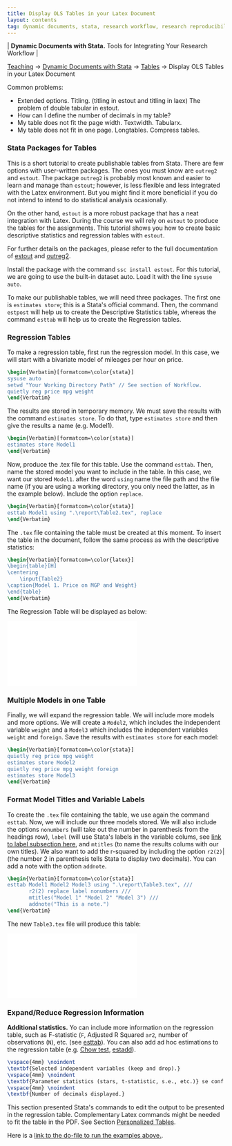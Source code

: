 ```yaml
---
title: Display OLS Tables in your Latex Document
layout: contents
tag: dynamic documents, stata, research workflow, research reproducibility, reproducible research, social sciences
---
```

| **Dynamic Documents with Stata.** Tools for Integrating Your Research Workflow |

<a name="Contents"></a>
[Teaching](../../../teaching) &rarr; [Dynamic Documents with Stata](../dynamicdocs-stata)  &rarr; [Tables](../tables) &rarr; Display OLS Tables in your Latex Document



Common problems:
- Extended options. Titling. (titling in estout and titling in laex) The problem of double tabular in estout.
- How can I define the number of decimals in my table?
- My table does not fit the page width. Textwidth. Tabularx.
- My table does not fit in one page. Longtables. Compress tables.

### Stata Packages for Tables

This is a short tutorial to create publishable tables from Stata. There are few options with  user-written packages. The ones you must know are `outreg2` and `estout`. The package `outreg2` is probably most known and easier to learn and manage than `estout`; however, is less flexible and less integrated with the Latex environment. But you might find it more beneficial if you do not intend to intend to do statistical analysis ocasionally.

On the other hand, `estout` is a more robust package that has a neat integration with Latex. During the course we will rely on `estout` to produce the tables for the assignments. This tutorial shows you how to create basic descriptive statistics and regression tables with `estout`.

For further details on the packages, please refer to the full documentation of [estout](http://repec.sowi.unibe.ch/stata/estout/) and [outreg2](http://repec.org/bocode/o/outreg2.html).

Install the package with the command `ssc install estout`. For this tutorial, we are going to use the built-in dataset auto. Load it with the line
`sysuse auto`.

To make our publishable tables, we will need three packages. The first one is `estimates store`; this is a Stata's official command. Then, the command `estpost` will help us to create the Descriptive Statistics table, whereas the command `esttab` will help us to create the Regression tables.

### Regression Tables

To make a regression table, first run the regression model. In this case, we will start with a bivariate model of mileages per hour on price.

```latex
\begin{Verbatim}[formatcom=\color{stata}]
sysuse auto
setwd "Your Working Directory Path" // See section of Workflow.
quietly reg price mpg weight
\end{Verbatim}
```
The results are stored in temporary memory. We must save the results with the command `estimates store`. To do that, type `estimates store` and then give the results a name (e.g. Model1).

```latex
\begin{Verbatim}[formatcom=\color{stata}]
estimates store Model1
\end{Verbatim}
```

Now, produce the .tex file for this table. Use the command `esttab`. Then, name the stored model you want to include in the table. In this case, we want our stored `Model1`. after the word `using` name the file path and the file name (if you are using a working directory, you only need the latter, as in the example below). Include the option `replace`.

```latex
\begin{Verbatim}[formatcom=\color{stata}]
esttab Model1 using ".\report\Table2.tex", replace
\end{Verbatim}
```

The `.tex` file containing the table must be created at this moment. To insert the table in the document, follow the same process as with the descriptive statistics:

```latex
\begin{Verbatim}[formatcom=\color{latex}]
\begin{table}[H]
\centering
	\input{Table2}
\caption{Model 1. Price on MGP and Weight}
\end{table}
\end{Verbatim}
```

The Regression Table will be displayed as below:

![Display Table from Latex Here](Ancillary/Tables/04_01_Table2.tex)


### Multiple Models in one Table

Finally, we will expand the regression table. We will include more models and more options. We will create a `Model2`, which includes the independent variable `weight` and a `Model3` which includes the independent variables `weight` and `foreign`. Save the results with `estimates store` for each model:

```latex
\begin{Verbatim}[formatcom=\color{stata}]
quietly reg price mpg weight
estimates store Model2
quietly reg price mpg weight foreign
estimates store Model3
\end{Verbatim}
```
### Format Model Titles and Variable Labels

To create the `.tex` file containing the table, we use again the command `esttab`. Now, we will include our three models stored. We will also include the options `nonumbers` (will take out the number in parenthesis from the headings row), `label` (will use Stata's labels in the variable colums, see [link to label subsection here](), and `mtitles` (to name the results colums with our own titles). We also want to add the r-squared by including the option `r2(2)`| (the number 2 in parenthesis tells Stata to display two decimals). You can add a note with the option `addnote`.

```latex
\begin{Verbatim}[formatcom=\color{stata}]
esttab Model1 Model2 Model3 using ".\report\Table3.tex", ///
       r2(2) replace label nonumbers ///
       mtitles("Model 1" "Model 2" "Model 3") ///
       addnote("This is a note.")
\end{Verbatim}
```

The new `Table3.tex` file will produce this table:

![Summary Statistics](Ancillary/Tables/04_01_Table3.tex)

### Expand/Reduce Regression Information

**Additional statistics.** Yo can include more information on the regression table, such as F-statistic (`F`, Adjusted R Squared `ar2`, number of observations (`N`), etc. (see [esttab](http://repec.sowi.unibe.ch/stata/estout/esttab.html)). You can also add ad hoc estimations to the regression table (e.g. [Chow test](http://personal.rhul.ac.uk/uhte/006/ec5040/chow\%20test.pdf), [estadd](http://repec.sowi.unibe.ch/stata/estout/estadd.html)).

```latex
\vspace{4mm} \noindent
\textbf{Selected independent variables (keep and drop).}
\vspace{4mm} \noindent
\textbf{Parameter statistics (stars, t-statistic, s.e., etc.)} se conf interv, p-value, t-statistic, stars.
\vspace{4mm} \noindent
\textbf{Number of decimals displayed.}
```

This section presented Stata's commands to edit the output to be presented in the regression table. Complementary Latex commands might be needed to fit the table in the PDF. See Section [Personalized Tables](tables-personalized.md).

Here is a [link to the do-file to run the examples above.](TBD).
